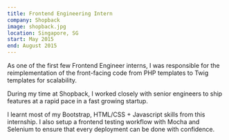 ```yaml
---
title: Frontend Engineering Intern
company: Shopback
image: shopback.jpg
location: Singapore, SG
start: May 2015
end: August 2015
---
```


As one of the first few Frontend Engineer interns, I was responsible for the
reimplementation of the front-facing code from PHP templates to Twig templates
for scalability.

During my time at Shopback, I worked closely with senior engineers to ship
features at a rapid pace in a fast growing startup.

I learnt most of my Bootstrap, HTML/CSS + Javascript skills from this
internship. I also setup a frontend testing workflow with Mocha and Selenium to
ensure that every deployment can be done with confidence.
